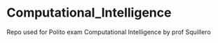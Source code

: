 # Computational_Intelligence
Repo used for Polito exam Computational Intelligence by prof Squillero
